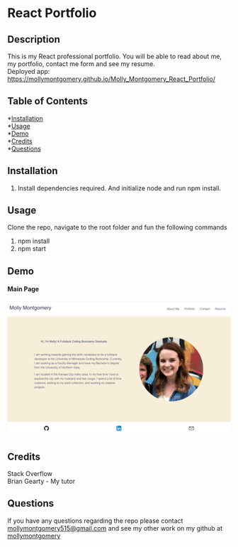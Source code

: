 # React Portfolio

  ## Description
  This is my React professional portfolio. You will be able to read about me, my portfolio, contact me form and see my resume.<br>
  Deployed app: https://mollymontgomery.github.io/Molly_Montgomery_React_Portfolio/

  ## Table of Contents
  
  *[Installation](#installation)<br>
  *[Usage](#usage)<br>
  *[Demo](#demo)<br>
  *[Credits](#credits)<br>
  *[Questions](#questions)


  ## Installation
  1. Install dependencies required. And initialize node and run npm install.
  
  ## Usage
  Clone the repo, navigate to the root folder and fun the following commands

  1. npm install
  2. npm start 

  ## Demo
  #### Main Page
![Finished_Portfolio](src/assets/images/finishedPortfolio.jpg "Finished Portfolio")<br>

  ## Credits
  Stack Overflow <br> 
  Brian Gearty - My tutor

  ## Questions
  If you have any questions regarding the repo please contact mollymontgomery515@gmail.com and see my other work on my github at [mollymontgomery](https://www.github.com/mollymontgomery) 
